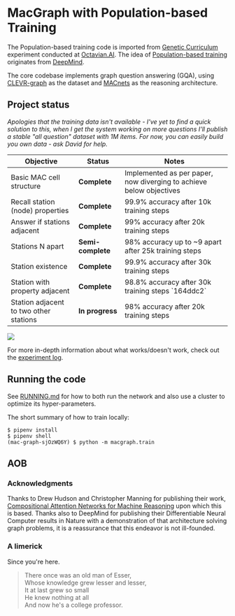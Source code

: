 # MacGraph with Population-based Training

The Population-based training code is imported from [Genetic Curriculum](https://github.com/Octavian-ai/genetic-curriculum) experiment conducted at [Octavian.AI](https://www.octavian.ai). The idea of [Population-based training](https://arxiv.org/abs/1711.09846) originates from [DeepMind](https://deepmind.com).

The core codebase implements graph question answering (GQA), using [CLEVR-graph](https://github.com/Octavian-ai/clevr-graph) as the dataset and [MACnets](https://arxiv.org/abs/1803.03067) as the reasoning architecture.

## Project status

*Apologies that the training data isn't available - I've yet to find a quick solution to this, when I get the system working on more questions I'll publish a stable "all question" dataset with 1M items. For now, you can easily build you own data - ask David for help.*

<table>
	<thead>
		<tr>
			<th>Objective</th><th>Status</th><th>Notes</th>
		</tr>
	</thead>
	<tbody>
		<tr>
			<td>Basic MAC cell structure</td>
			<td><strong>Complete</strong></td>
			<td>Implemented as per paper, now diverging to achieve below objectives</td></tr>
		<tr>
			<td>Recall station (node) properties</td>
			<td><strong>Complete</strong></td>
			<td>99.9% accuracy after 10k training steps</td></tr>
		<tr>
			<td>Answer if stations adjacent</td>
			<td><strong>Complete</strong></td>
			<td>99% accuracy after 20k training steps</td>
		</tr>
		<tr>
			<td>Stations N apart</td>
			<td><strong>Semi-complete</strong></td>
			<td>98% accuracy up to ~9 apart after 25k training steps</td>
    	</tr>
    	<tr>
			<td>Station existence</td>
			<td><strong>Complete</strong></td>
			<td>99.9% accuracy after 30k training steps</td>
    	</tr>
    	<tr>
			<td>Station with property adjacent</td>
			<td><strong>Complete</strong></td>
			<td>98.8% accuracy after 30k training steps `164ddc2`</td>
    	</tr>
    	<tr>
			<td>Station adjacent to two other stations</td>
			<td><strong>In progress</strong></td>
			<td>98% accuracy after 20k training steps</td>
    	</tr>
	</tbody>
</table>

<img src="https://media.giphy.com/media/S5JSwmQYHOGMo/giphy.gif"/>

For more in-depth information about what works/doesn't work, check out the [experiment log](log.md).

## Running the code

See [RUNNING.md](RUNNING.md) for how to both run the network and also use a cluster to optimize its hyper-parameters.

The short summary of how to train locally:
```
$ pipenv install
$ pipenv shell
(mac-graph-sjOzWQ6Y) $ python -m macgraph.train
```

## AOB

### Acknowledgments

Thanks to Drew Hudson and Christopher Manning for publishing their work, [Compositional Attention Networks for Machine Reasoning](https://arxiv.org/abs/1803.03067) upon which this is based. Thanks also to DeepMind for publishing their Differentiable Neural Computer results in Nature with a demonstration of that architecture solving graph problems, it is a reassurance that this endeavor is not ill-founded.

### A limerick

Since you're here.

> There once was an old man of Esser,<br/>
> Whose knowledge grew lesser and lesser,<br/>
> It at last grew so small<br/>
> He knew nothing at all<br/>
> And now he's a college professor.
